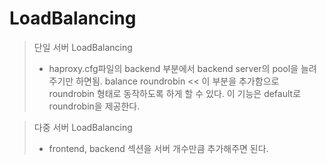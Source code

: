 # LoadBalancing
> 단일 서버 LoadBalancing
> * haproxy.cfg파일의 backend 부분에서 backend server의 pool을 늘려주기만 하면됨. balance roundrobin << 이 부분을 추가함으로 roundrobin 형태로 동작하도록 하게 할 수 있다. 이 기능은 default로 roundrobin을 제공한다.

> 다중 서버 LoadBalancing
> * frontend, backend 섹션을 서버 개수만큼 추가해주면 된다. 

